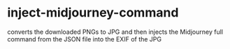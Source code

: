 # inject-midjourney-command
converts the downloaded PNGs to JPG and then injects the Midjourney full command from the JSON file into the EXIF of the JPG
